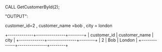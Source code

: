 CALL GetCustomerById(2);

"OUTPUT":

 customer_id=2  ,  customer_name =bob , city = london

+-------------+---------------+--------+
| customer_id | customer_name | city   |
+-------------+---------------+--------+
|      2      | Bob           | London |
+-------------+---------------+--------+

